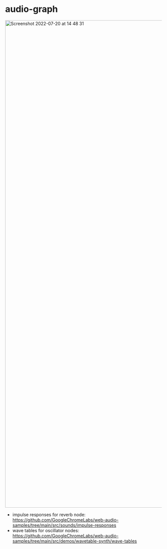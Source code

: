 # audio-graph


<img width="1568" alt="Screenshot 2022-07-20 at 14 48 31" src="https://user-images.githubusercontent.com/1325721/179987124-abf6a6fe-df0a-409e-847a-c2f71e4cb1d1.png">


- impulse responses for reverb node: https://github.com/GoogleChromeLabs/web-audio-samples/tree/main/src/sounds/impulse-responses
- wave tables for oscillator nodes: https://github.com/GoogleChromeLabs/web-audio-samples/tree/main/src/demos/wavetable-synth/wave-tables